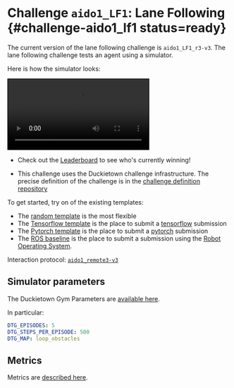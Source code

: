 # Challenge `aido1_LF1`: Lane Following {#challenge-aido1_lf1 status=ready}

The current version of the lane following challenge is `aido1_LF1_r3-v3`.
The lane following challenge tests an agent using a simulator.

Here is how the simulator looks:

<video autoplay="1" controls="1" loop="1" style="border: solid 1px black" width="320">
  <source src="http://duckietown-ai-driving-olympics-1.s3.amazonaws.com/v3/frankfurt/by-value/sha256/db648be4473470451c3ff8131f5c9a96849c812ab30db88ea48e61e089c60405" type="video/mp4"/>
</video>
 
* Check out the [Leaderboard](https://challenges.duckietown.org/v3/humans/challenges/aido1_LF1_r2-v3/leaderboard) to see who's currently winning!
 

* This challenge uses the Duckietown challenge infrastructure. The precise definition of the challenge is in the [challenge definition repository](https://github.com/duckietown/challenge-aido1_lf1)

To get started, try on of the existing templates:

* The [random template](#challenge-aido1_lf1-template-random) is the most flexible
* The [Tensorflow template](#tensorflow-template) is the place to submit a [tensorflow](https://www.tensorflow.org/) submission
* The [Pytorch template](#pytorch-template) is the place to submit a [pytorch](https://pytorch.org/) submission
* The [ROS baseline](#ros-template) is the place to submit a submission using the [Robot Operating System](http://www.ros.org/). 

Interaction protocol: [`aido1_remote3-v3`](#aido1_remote3-v3)

## Simulator parameters

The Duckietown Gym Parameters are [available here](https://challenges.duckietown.org/v3/humans/challenges/aido1_LF1_r3-v3#step1-simulation).

In particular:

```yaml
DTG_EPISODES: 5
DTG_STEPS_PER_EPISODE: 500
DTG_MAP: loop_obstacles
```

## Metrics 

Metrics are [described here](https://challenges.duckietown.org/v3/humans/challenges/aido1_LF1_r3-v3#scoring).





 



 
